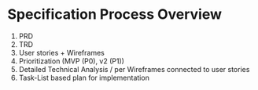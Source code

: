 # Specification Process Overview

1. ⁠PRD
2. TRD
3. ⁠⁠User stories + Wireframes
4. ⁠Prioritization (MVP (P0), v2 (P1))
5. ⁠Detailed Technical Analysis / per  Wireframes connected to user stories
6. ⁠Task-List ⁠based plan for implementation